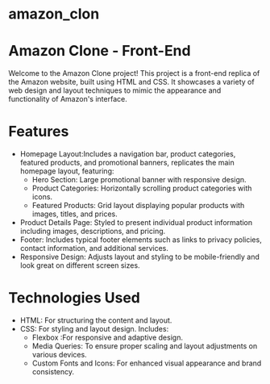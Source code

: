 # amazon_clon
# Amazon Clone - Front-End

Welcome to the Amazon Clone project! This project is a front-end replica of the Amazon website, built using HTML and CSS. It showcases a variety of web design and layout techniques to mimic the appearance and functionality of Amazon's interface.

# Features

- Homepage Layout:Includes a navigation bar, product categories, featured products, and promotional banners, replicates the main homepage layout, featuring:
  - Hero Section: Large promotional banner with responsive design.
  - Product Categories: Horizontally scrolling product categories with icons.
  - Featured Products: Grid layout displaying popular products with images, titles, and prices.
- Product Details Page: Styled to present individual product information including images, descriptions, and pricing.
- Footer: Includes typical footer elements such as links to privacy policies, contact information, and additional services.
- Responsive Design: Adjusts layout and styling to be mobile-friendly and look great on different screen sizes.

# Technologies Used

- HTML: For structuring the content and layout.
- CSS: For styling and layout design. Includes:
  - Flexbox :For responsive and adaptive design.
  - Media Queries: To ensure proper scaling and layout adjustments on various devices.
  - Custom Fonts and Icons: For enhanced visual appearance and brand consistency.


